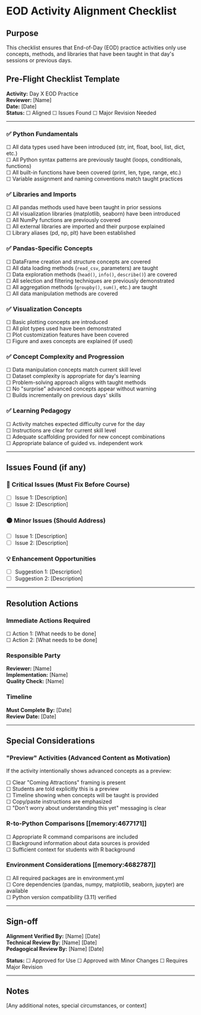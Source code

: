 # EOD Activity Alignment Checklist

## Purpose
This checklist ensures that End-of-Day (EOD) practice activities only use concepts, methods, and libraries that have been taught in that day's sessions or previous days.

## Pre-Flight Checklist Template

**Activity:** Day X EOD Practice  
**Reviewer:** [Name]  
**Date:** [Date]  
**Status:** ☐ Aligned ☐ Issues Found ☐ Major Revision Needed

---

### ✅ Python Fundamentals
☐ All data types used have been introduced (str, int, float, bool, list, dict, etc.)  
☐ All Python syntax patterns are previously taught (loops, conditionals, functions)  
☐ All built-in functions have been covered (print, len, type, range, etc.)  
☐ Variable assignment and naming conventions match taught practices  

### ✅ Libraries and Imports
☐ All pandas methods used have been taught in prior sessions  
☐ All visualization libraries (matplotlib, seaborn) have been introduced  
☐ All NumPy functions are previously covered  
☐ All external libraries are imported and their purpose explained  
☐ Library aliases (pd, np, plt) have been established  

### ✅ Pandas-Specific Concepts
☐ DataFrame creation and structure concepts are covered  
☐ All data loading methods (`read_csv`, parameters) are taught  
☐ Data exploration methods (`head()`, `info()`, `describe()`) are covered  
☐ All selection and filtering techniques are previously demonstrated  
☐ All aggregation methods (`groupby()`, `sum()`, etc.) are taught  
☐ All data manipulation methods are covered  

### ✅ Visualization Concepts
☐ Basic plotting concepts are introduced  
☐ All plot types used have been demonstrated  
☐ Plot customization features have been covered  
☐ Figure and axes concepts are explained (if used)  

### ✅ Concept Complexity and Progression
☐ Data manipulation concepts match current skill level  
☐ Dataset complexity is appropriate for day's learning  
☐ Problem-solving approach aligns with taught methods  
☐ No "surprise" advanced concepts appear without warning  
☐ Builds incrementally on previous days' skills  

### ✅ Learning Pedagogy
☐ Activity matches expected difficulty curve for the day  
☐ Instructions are clear for current skill level  
☐ Adequate scaffolding provided for new concept combinations  
☐ Appropriate balance of guided vs. independent work  

---

## Issues Found (if any)

### 🚨 Critical Issues (Must Fix Before Course)
- [ ] Issue 1: [Description]
- [ ] Issue 2: [Description]

### 🟡 Minor Issues (Should Address)
- [ ] Issue 1: [Description]
- [ ] Issue 2: [Description]

### 💡 Enhancement Opportunities
- [ ] Suggestion 1: [Description]
- [ ] Suggestion 2: [Description]

---

## Resolution Actions

### Immediate Actions Required
☐ Action 1: [What needs to be done]  
☐ Action 2: [What needs to be done]  

### Responsible Party
**Reviewer:** [Name]  
**Implementation:** [Name]  
**Quality Check:** [Name]  

### Timeline
**Must Complete By:** [Date]  
**Review Date:** [Date]  

---

## Special Considerations

### "Preview" Activities (Advanced Content as Motivation)
If the activity intentionally shows advanced concepts as a preview:

☐ Clear "Coming Attractions" framing is present  
☐ Students are told explicitly this is a preview  
☐ Timeline showing when concepts will be taught is provided  
☐ Copy/paste instructions are emphasized  
☐ "Don't worry about understanding this yet" messaging is clear  

### R-to-Python Comparisons [[memory:4677171]]
☐ Appropriate R command comparisons are included  
☐ Background information about data sources is provided  
☐ Sufficient context for students with R background  

### Environment Considerations [[memory:4682787]]
☐ All required packages are in environment.yml  
☐ Core dependencies (pandas, numpy, matplotlib, seaborn, jupyter) are available  
☐ Python version compatibility (3.11) verified  

---

## Sign-off

**Alignment Verified By:** [Name] [Date]  
**Technical Review By:** [Name] [Date]  
**Pedagogical Review By:** [Name] [Date]  

**Status:** ☐ Approved for Use ☐ Approved with Minor Changes ☐ Requires Major Revision

---

## Notes

[Any additional notes, special circumstances, or context]

